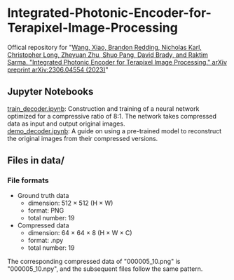 # Integrated-Photonic-Encoder-for-Terapixel-Image-Processing  
Offical repository for "[Wang, Xiao, Brandon Redding, Nicholas Karl, Christopher Long, Zheyuan Zhu, Shuo Pang, David Brady, and Raktim Sarma. "Integrated Photonic Encoder for Terapixel Image Processing." arXiv preprint arXiv:2306.04554 (2023)](https://arxiv.org/abs/2306.04554)"  

## Jupyter Notebooks
[train_decoder.ipynb](https://github.com/djbradyAtOpticalSciencesArizona/Integrated-Photonic-Encoder-for-Terapixel-Image-Processing/blob/main/train_decoder.ipynb): Construction and training of a neural network optimized for a compressive ratio of 8:1. The network takes compressed data as input and output original images.  
[demo_decoder.ipynb](https://github.com/djbradyAtOpticalSciencesArizona/Integrated-Photonic-Encoder-for-Terapixel-Image-Processing/blob/main/demo_decoder.ipynb): A guide on using a pre-trained model to reconstruct the original images from their compressed versions.  

## Files in data/
### File formats
- Ground truth data
  - dimension: 512 $×$ 512 (H $\times$ W)
  - format: PNG
  - total number: 19
- Compressed data
  - dimension: 64 $×$ 64 $×$ 8 (H $\times$ W $\times$ C)
  - format: .npy
  - total number: 19

The corresponding compressed data of "000005_10.png" is "000005_10.npy", and the subsequent files follow the same pattern.
